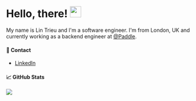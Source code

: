 # Hello, there! <img src="https://raw.githubusercontent.com/MartinHeinz/MartinHeinz/master/wave.gif" width="30px">

My name is Lin Trieu and I'm a software engineer. I'm from London, UK and currently working as a backend engineer at [@Paddle](https://github.com/PaddleHQ). 


#### 💬 Contact 
- [LinkedIn](https://www.linkedin.com/in/lin-trieu/)


#### &#x1f4c8; GitHub Stats
<a href="https://github.com/LinTrieu/LinTrieu">
  <img align="center" src="https://github-readme-stats.vercel.app/api?username=lintrieu&count_private=true&show_icons=true&hide=contribs&theme=dark" />
</a>
